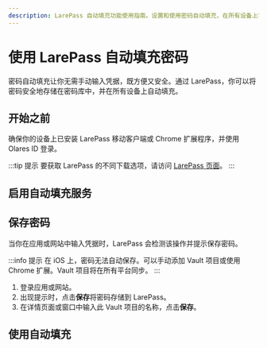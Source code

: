 ```yaml
---
description: LarePass 自动填充功能使用指南。设置和使用密码自动填充，在所有设备上实现安全便捷的密码管理体验。
---
```

# 使用 LarePass 自动填充密码

密码自动填充让你无需手动输入凭据，既方便又安全。通过 LarePass，你可以将密码安全地存储在密码库中，并在所有设备上自动填充。
## 开始之前

确保你的设备上已安装 LarePass 移动客户端或 Chrome 扩展程序，并使用 Olares ID 登录。

:::tip 提示
要获取 LarePass 的不同下载选项，请访问 [LarePass 页面](https://www.olares.xyz/larepass)。
:::

## 启用自动填充服务
<tabs>
<template #Android>

1. 打开 LarePass，进入**设置** > **自动填充**。
2. 打开自动填充，并选择 LarePass 作为自动填充提供程序。
3. 按提示查看并接受安全提示。

</template>
<template #iOS>

由于 iOS 系统限制，必须手动启用 LarePass 自动填充：

1. 打开 iOS 设备上的**设置**应用。
2. 使用搜索功能快速找到自动填充设置。
3. 确保自动填充服务已开启，然后激活 LarePass 作为自动填充提供程序。

</template>
<template #Chrome-扩展>

登录浏览器扩展程序时会自动启用自动填充。
</template>
</tabs>

## 保存密码

当你在应用或网站中输入凭据时，LarePass 会检测该操作并提示保存密码。

:::info 提示
在 iOS 上，密码无法自动保存。可以手动添加 Vault 项目或使用 Chrome 扩展。Vault 项目将在所有平台同步。
:::

1. 登录应用或网站。
2. 出现提示时，点击**保存**将密码存储到 LarePass。
3. 在详情页面或窗口中输入此 Vault 项目的名称，点击**保存**。

## 使用自动填充

<tabs>
<template #Android>

1. 打开尚未登录的应用或网站。
2. 点击用户名或密码字段。
3. 在弹出窗口中，点击**使用 LarePass 自动填充**。
4. 解锁 Vault 以访问保存的凭据。
5. 选择匹配的 Vault 项目自动填充登录信息。

</template>
<template #iOS>

1. 打开尚未登录的应用或网站。
2. 点击用户名或密码字段，键盘将上滑显示匹配的登录项，或显示**密码**选项。
3. 如果显示匹配的登录项，点击它进行自动填充。
4. 如果显示**密码**选项，点击它并解锁 Vault 以访问可用的 Vault 项目。
   :::info 提示
   如果其他自动填充服务（如 iCloud 钥匙串）处于激活状态，请在提供程序列表中选择 **LarePass**。
   :::
5. 选择匹配的 Vault 项目自动填充登录信息。

</template>
<template #Chrome-extension>

1. 打开尚未登录的网站。
2. 在文本字段中点击 LarePass 图标。
3. 在弹出窗口中，选择匹配的登录项进行自动填充。
4. 如果未保存该网站的凭据，选择**新建项目**添加新的 Vault 项目。

</template>
</tabs>